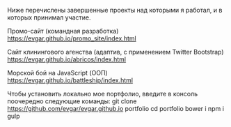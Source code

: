 Ниже перечислены завершенные проекты над которыми я работал, и в которых принимал участие.

Промо-сайт (командная разработка)
https://evgar.github.io/promo_site/index.html

Сайт клинингового агенства (адаптив, с применением Twitter Bootstrap)
https://evgar.github.io/abricos/index.html

Морской бой на JavaScript (ООП)
https://evgar.github.io/battleship/index.html

Чтобы установить локально мое портфолио, введите в консоль поочередно следующие команды:
git clone https://github.com/evgar/evgar.github.io portfolio
cd portfolio
bower i
npm i
gulp